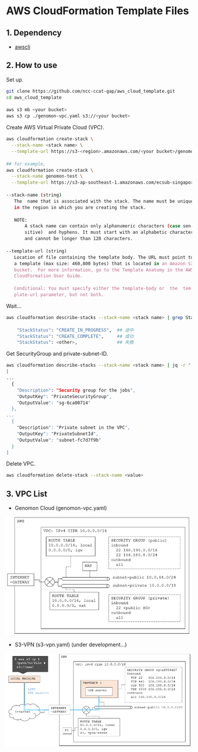 # AWS CloudFormation Template Files

## 1. Dependency

 - [awscli](https://docs.aws.amazon.com/streams/latest/dev/kinesis-tutorial-cli-installation.html)

## 2. How to use

Set up.

```Bash
git clone https://github.com/ncc-ccat-gap/aws_cloud_template.git
cd aws_cloud_template

aws s3 mb <your bucket>
aws s3 cp ./genomon-vpc.yaml s3://<your bucket>
```

Create AWS Virtual Private Cloud (VPC).

```Bash
aws cloudformation create-stack \
  --stack-name <stack name> \
  --template-url https://s3-<region>.amazonaws.com/<your bucket>/genomon-vpc.yaml

## for example,
aws cloudformation create-stack \
  --stack-name genomon-test \
  --template-url https://s3-ap-southeast-1.amazonaws.com/ecsub-singapore/genomon-vpc.yaml

--stack-name (string)
   The  name that is associated with the stack. The name must be unique
   in the region in which you are creating the stack.

   NOTE:
       A stack name can contain only alphanumeric characters (case sen-
       sitive)  and hyphens. It must start with an alphabetic character
       and cannot be longer than 128 characters.

--template-url (string)
   Location of file containing the template body. The URL must point to
   a template (max size: 460,800 bytes) that is located in an Amazon S3
   bucket.  For more information, go to the Template Anatomy in the AWS
   CloudFormation User Guide.

   Conditional: You must specify either the template-body or  the  tem-
   plate-url parameter, but not both.
```

Wait...

```Bash
aws cloudformation describe-stacks --stack-name <stack name> | grep StackStatus

    "StackStatus": "CREATE_IN_PROGRESS",  ## 途中
    "StackStatus": "CREATE_COMPLETE",     ## 成功
    "StackStatus": <other>,               ## 失敗
```

Get SecurityGroup and private-subnet-ID.

```Bash
aws cloudformation describe-stacks --stack-name <stack name> | jq -r ".Stacks[0].Outputs"
[
...
  {
    "Description": "Security group for the jobs",
    "OutputKey": "PrivateSecurityGroup",
    "OutputValue": "sg-6ca00714"
  },
...
  {
    "Description": "Private subnet in the VPC",
    "OutputKey": "PrivateSubnetId",
    "OutputValue": "subnet-fc7d7f9b"
  }
]

```

Delete VPC.

```Bash
aws cloudformation delete-stack --stack-name <value>
```


## 3. VPC List

 - Genomon Cloud (genomon-vpc.yaml)

![document](./img/genomon-cloud.PNG)


 - S3-VPN (s3-vpn.yaml) (under development...)

![document](./img/s3-vpn.PNG)

